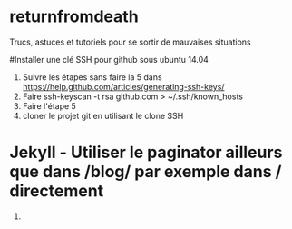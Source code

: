 # returnfromdeath
Trucs, astuces et tutoriels pour se sortir de mauvaises situations 

#Installer une clé SSH pour github sous ubuntu 14.04
1. Suivre les étapes sans faire la 5 dans https://help.github.com/articles/generating-ssh-keys/ 
2. Faire ssh-keyscan -t rsa github.com > ~/.ssh/known_hosts
3. Faire l'étape 5
4. cloner le projet git en utilisant le clone SSH
 
# Jekyll - Utiliser le paginator ailleurs que dans /blog/ par exemple dans / directement
1. 

